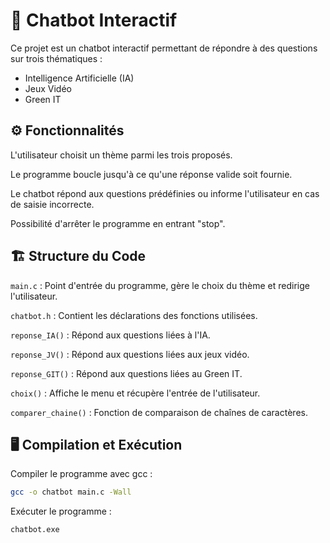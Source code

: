 # 🤖 Chatbot Interactif

Ce projet est un chatbot interactif permettant de répondre à des questions sur trois thématiques :

- Intelligence Artificielle (IA)
- Jeux Vidéo
- Green IT

## ⚙️ Fonctionnalités

L'utilisateur choisit un thème parmi les trois proposés.

Le programme boucle jusqu'à ce qu'une réponse valide soit fournie.

Le chatbot répond aux questions prédéfinies ou informe l'utilisateur en cas de saisie incorrecte.

Possibilité d'arrêter le programme en entrant "stop".

## 🏗️ Structure du Code

`main.c` : Point d'entrée du programme, gère le choix du thème et redirige l'utilisateur.

`chatbot.h` : Contient les déclarations des fonctions utilisées.

`reponse_IA()` : Répond aux questions liées à l'IA.

`reponse_JV()` : Répond aux questions liées aux jeux vidéo.

`reponse_GIT()` : Répond aux questions liées au Green IT.

`choix()` : Affiche le menu et récupère l'entrée de l'utilisateur.

`comparer_chaine()` : Fonction de comparaison de chaînes de caractères.

## 🖥️ Compilation et Exécution

Compiler le programme avec gcc :

```bash
gcc -o chatbot main.c -Wall
```
Exécuter le programme :
```bash
chatbot.exe
```
